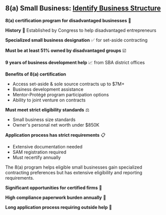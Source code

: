 ## 8(a) Small Business: [Identify Business Structure](../certifications)

**8(a) certification program for disadvantaged businesses** 🤝 

**History** 📜 Established by Congress to help disadvantaged entrepreneurs

**Specialized small business designation** ✅ for set-aside contracting

**Must be at least 51% owned by disadvantaged groups** ☑️

**9 years of business development help** 📈 from SBA district offices


**Benefits of 8(a) certification**

- Access set-aside & sole source contracts up to $7M+
- Business development assistance 
- Mentor-Protégé program participation options
- Ability to joint venture on contracts


**Must meet strict eligibility standards** ⚖️

- Small business size standards
- Owner's personal net worth under $850K

**Application process has strict requirements** 📋

- Extensive documentation needed 
- SAM registration required
- Must recertify annually


The 8(a) program helps eligible small businesses gain specialized contracting preferences but has extensive eligibility and reporting requirements.

**Significant opportunities for certified firms** 🎯  

**High compliance paperwork burden annually** 📑

**Long application process requiring outside help** 🤝
